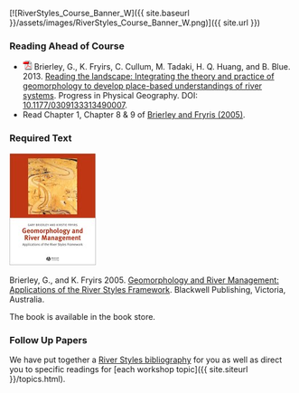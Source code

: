 [![RiverStyles_Course_Banner_W]({{ site.baseurl }}/assets/images/RiverStyles_Course_Banner_W.png)]({{ site.url }})



### Reading Ahead of Course

*  [![img](images/PDF_Icon.png)](http://etal.usu.edu/Workshops/RiverStyles/Resources/Progress%20in%20Physical%20Geography-2013-Brierley-0309133313490007.pdf) Brierley, G., K. Fryirs, C. Cullum, M. Tadaki, H. Q. Huang, and B. Blue. 2013. [Reading the landscape: Integrating the theory and practice of geomorphology to develop place-based understandings of river systems](http://etal.usu.edu/Workshops/RiverStyles/Resources/Progress%20in%20Physical%20Geography-2013-Brierley-0309133313490007.pdf). Progress in Physical Geography. DOI: [10.1177/0309133313490007](http://dx.doi.org/10.1177/0309133313490007).
*  Read Chapter 1, Chapter 8 & 9 of [Brierley and Fryris (2005)](https://sites.google.com/a/joewheaton.org/riverstyles/syllabus/text-readings).

### Required Text

[![img](images/RiverStyles.jpg?height=200&width=153)](https://sites.google.com/a/joewheaton.org/riverstyles/syllabus/text-readings/RiverStyles.jpg?attredirects=0)

 

Brierley, G., and K. Fryirs 2005. [Geomorphology and River Management: Applications of the River Styles Framework](http://www.riverstyles.com/georiv.php). Blackwell Publishing, Victoria, Australia. 

The book is available in the book store.

### Follow Up Papers

 We have put together a [River Styles bibliography](http://www.riverstyles.com/publications.php) for you as well as direct you to specific readings for [each workshop topic]({{ site.siteurl }}/topics.html).


